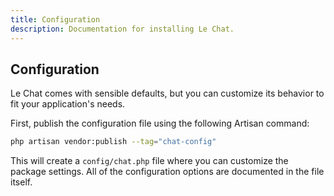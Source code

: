 ```yaml
---
title: Configuration
description: Documentation for installing Le Chat.
---
```


## Configuration

Le Chat comes with sensible defaults, but you can customize its behavior to fit your application's needs.

First, publish the configuration file using the following Artisan command:
```bash
php artisan vendor:publish --tag="chat-config"
```

This will create a `config/chat.php` file where you can customize the package settings. All of the configuration options are documented in the file itself.